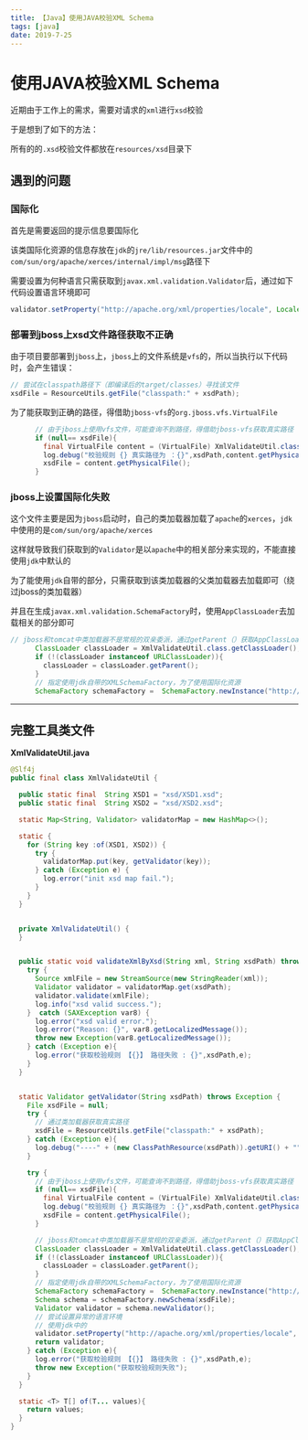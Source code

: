 ```yaml
---
title: 【Java】使用JAVA校验XML Schema
tags: [java]
date: 2019-7-25
---
```


# 使用JAVA校验XML Schema

近期由于工作上的需求，需要对请求的`xml`进行`xsd`校验

于是想到了如下的方法：

所有的的`.xsd`校验文件都放在`resources/xsd`目录下


## 遇到的问题

### 国际化
首先是需要返回的提示信息要国际化

该类国际化资源的信息存放在`jdk`的`jre/lib/resources.jar`文件中的`com/sun/org/apache/xerces/internal/impl/msg`路径下

需要设置为何种语言只需获取到`javax.xml.validation.Validator`后，通过如下代码设置语言环境即可

```java
validator.setProperty("http://apache.org/xml/properties/locale", Locale.SIMPLIFIED_CHINESE);
```

### 部署到jboss上xsd文件路径获取不正确

由于项目要部署到`jboss`上，`jboss`上的文件系统是`vfs`的，所以当执行以下代码时，会产生错误：

```java
// 尝试在classpath路径下（即编译后的target/classes）寻找该文件
xsdFile = ResourceUtils.getFile("classpath:" + xsdPath);
```

为了能获取到正确的路径，得借助`jboss-vfs`的`org.jboss.vfs.VirtualFile`

```java
      // 由于jboss上使用vfs文件，可能查询不到路径，得借助jboss-vfs获取真实路径
      if (null== xsdFile){
        final VirtualFile content = (VirtualFile) XmlValidateUtil.class.getClassLoader().getResource(xsdPath).getContent();
        log.debug("校验规则 {} 真实路径为 ：{}",xsdPath,content.getPhysicalFile().getPath());
        xsdFile = content.getPhysicalFile();
      }
```

### jboss上设置国际化失败

这个文件主要是因为`jboss`启动时，自己的类加载器加载了`apache`的`xerces`，`jdk`中使用的是`com/sun/org/apache/xerces`

这样就导致我们获取到的`Validator`是以`apache`中的相关部分来实现的，不能直接使用`jdk`中默认的

为了能使用`jdk`自带的部分，只需获取到该类加载器的父类加载器去加载即可（绕过jboss的类加载器）

并且在生成`javax.xml.validation.SchemaFactory`时，使用`AppClassLoader`去加载相关的部分即可

```java
// jboss和tomcat中类加载器不是常规的双亲委派，通过getParent（）获取AppClassLoader
      ClassLoader classLoader = XmlValidateUtil.class.getClassLoader();
      if (!(classLoader instanceof URLClassLoader)){
        classLoader = classLoader.getParent();
      }
      // 指定使用jdk自带的XMLSchemaFactory，为了使用国际化资源
      SchemaFactory schemaFactory =  SchemaFactory.newInstance("http://www.w3.org/2001/XMLSchema","com.sun.org.apache.xerces.internal.jaxp.validation.XMLSchemaFactory",classLoader);
```

--- 

## 完整工具类文件

**XmlValidateUtil.java**

```java
@Slf4j
public final class XmlValidateUtil {

  public static final  String XSD1 = "xsd/XSD1.xsd";
  public static final  String XSD2 = "xsd/XSD2.xsd";

  static Map<String, Validator> validatorMap = new HashMap<>();

  static {
    for (String key :of(XSD1, XSD2)) {
      try {
        validatorMap.put(key, getValidator(key));
      } catch (Exception e) {
        log.error("init xsd map fail.");
      }
    }
  }


  private XmlValidateUtil() {
  }


  public static void validateXmlByXsd(String xml, String xsdPath) throws Exception {
    try {
      Source xmlFile = new StreamSource(new StringReader(xml));
      Validator validator = validatorMap.get(xsdPath);
      validator.validate(xmlFile);
      log.info("xsd valid success.");
    }  catch (SAXException var8) {
      log.error("xsd valid error.");
      log.error("Reason: {}", var8.getLocalizedMessage());
      throw new Exception(var8.getLocalizedMessage());
    } catch (Exception e){
      log.error("获取校验规则 【{}】 路径失败 : {}",xsdPath,e);
    }
  }


  static Validator getValidator(String xsdPath) throws Exception {
    File xsdFile = null;
    try {
      // 通过类加载器获取真实路径
      xsdFile = ResourceUtils.getFile("classpath:" + xsdPath);
    } catch (Exception e){
      log.debug("----" + (new ClassPathResource(xsdPath)).getURI() + "");
    }

    try {
      // 由于jboss上使用vfs文件，可能查询不到路径，得借助jboss-vfs获取真实路径
      if (null== xsdFile){
        final VirtualFile content = (VirtualFile) XmlValidateUtil.class.getClassLoader().getResource(xsdPath).getContent();
        log.debug("校验规则 {} 真实路径为 ：{}",xsdPath,content.getPhysicalFile().getPath());
        xsdFile = content.getPhysicalFile();
      }

      // jboss和tomcat中类加载器不是常规的双亲委派，通过getParent（）获取AppClassLoader
      ClassLoader classLoader = XmlValidateUtil.class.getClassLoader();
      if (!(classLoader instanceof URLClassLoader)){
        classLoader = classLoader.getParent();
      }
      // 指定使用jdk自带的XMLSchemaFactory，为了使用国际化资源
      SchemaFactory schemaFactory =  SchemaFactory.newInstance("http://www.w3.org/2001/XMLSchema","com.sun.org.apache.xerces.internal.jaxp.validation.XMLSchemaFactory",classLoader);
      Schema schema = schemaFactory.newSchema(xsdFile);
      Validator validator = schema.newValidator();
      // 尝试设置异常的语言环境
      // 使用jdk中的
      validator.setProperty("http://apache.org/xml/properties/locale", Locale.SIMPLIFIED_CHINESE);
      return validator;
    } catch (Exception e){
      log.error("获取校验规则 【{}】 路径失败 : {}",xsdPath,e);
      throw new Exception("获取校验规则失败");
    }
  }

  static <T> T[] of(T... values){
    return values;
  }
}
```